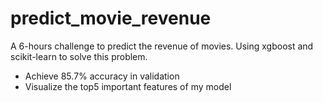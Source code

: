 # predict_movie_revenue
A 6-hours challenge to predict the revenue of movies. Using xgboost and scikit-learn to solve this problem. 

- Achieve 85.7% accuracy in validation 
- Visualize the top5 important features of my model
